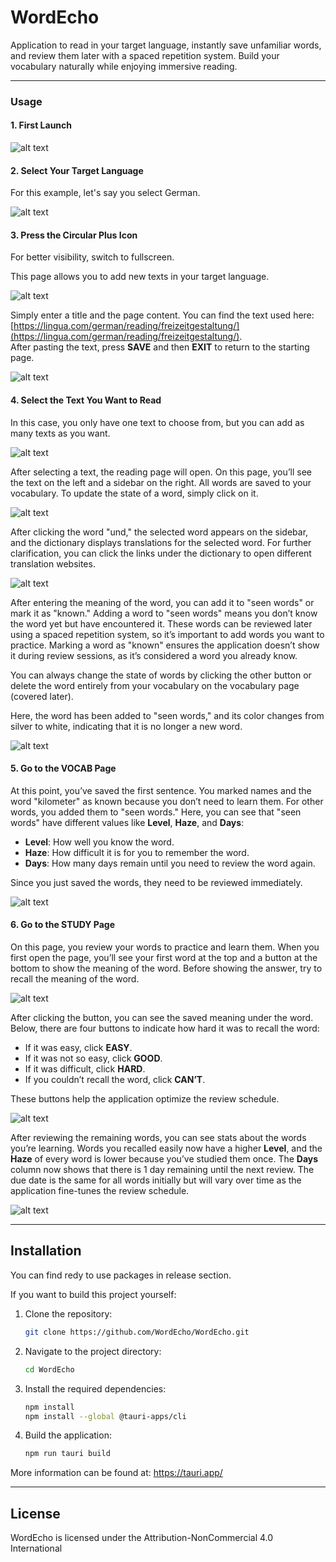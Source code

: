 # WordEcho

Application to read in your target language, instantly save unfamiliar words, and review them later with a spaced repetition system. Build your vocabulary naturally while enjoying immersive reading.


---
### **Usage**

#### 1. First Launch
![alt text](image-1.png)

#### 2. Select Your Target Language
For this example, let's say you select German.

![alt text](image-2.png)

#### 3. Press the Circular Plus Icon
For better visibility, switch to fullscreen.

This page allows you to add new texts in your target language.

![alt text](image-4.png)

Simply enter a title and the page content. You can find the text used here: [https://lingua.com/german/reading/freizeitgestaltung/](https://lingua.com/german/reading/freizeitgestaltung/).  
After pasting the text, press **SAVE** and then **EXIT** to return to the starting page.

![alt text](image-5.png)

#### 4. Select the Text You Want to Read
In this case, you only have one text to choose from, but you can add as many texts as you want.

![alt text](image-6.png)

After selecting a text, the reading page will open. On this page, you’ll see the text on the left and a sidebar on the right. All words are saved to your vocabulary. To update the state of a word, simply click on it.

![alt text](image-7.png)

After clicking the word "und," the selected word appears on the sidebar, and the dictionary displays translations for the selected word. For further clarification, you can click the links under the dictionary to open different translation websites.

![alt text](image-9.png)

After entering the meaning of the word, you can add it to "seen words" or mark it as "known." Adding a word to "seen words" means you don’t know the word yet but have encountered it. These words can be reviewed later using a spaced repetition system, so it’s important to add words you want to practice. Marking a word as "known" ensures the application doesn’t show it during review sessions, as it’s considered a word you already know.

You can always change the state of words by clicking the other button or delete the word entirely from your vocabulary on the vocabulary page (covered later).

Here, the word has been added to "seen words," and its color changes from silver to white, indicating that it is no longer a new word.

![alt text](image-10.png)

#### 5. Go to the VOCAB Page
At this point, you’ve saved the first sentence. You marked names and the word "kilometer" as known because you don’t need to learn them. For other words, you added them to "seen words." Here, you can see that "seen words" have different values like **Level**, **Haze**, and **Days**:
- **Level**: How well you know the word.
- **Haze**: How difficult it is for you to remember the word.
- **Days**: How many days remain until you need to review the word again.

Since you just saved the words, they need to be reviewed immediately.

![alt text](image-11.png)

#### 6. Go to the STUDY Page
On this page, you review your words to practice and learn them. When you first open the page, you’ll see your first word at the top and a button at the bottom to show the meaning of the word. Before showing the answer, try to recall the meaning of the word.

![alt text](image-12.png)

After clicking the button, you can see the saved meaning under the word. Below, there are four buttons to indicate how hard it was to recall the word:
- If it was easy, click **EASY**.
- If it was not so easy, click **GOOD**.
- If it was difficult, click **HARD**.
- If you couldn’t recall the word, click **CAN’T**.

These buttons help the application optimize the review schedule.

![alt text](image-13.png)

After reviewing the remaining words, you can see stats about the words you’re learning. Words you recalled easily now have a higher **Level**, and the **Haze** of every word is lower because you’ve studied them once. The **Days** column now shows that there is 1 day remaining until the next review. The due date is the same for all words initially but will vary over time as the application fine-tunes the review schedule.

![alt text](image-15.png)

---
## Installation

You can find redy to use packages in release section.

If you want to build this project yourself:

1. Clone the repository:
   ```bash
   git clone https://github.com/WordEcho/WordEcho.git
   ```
2. Navigate to the project directory:
   ```bash
   cd WordEcho
   ```
3. Install the required dependencies:
   ```bash
   npm install
   npm install --global @tauri-apps/cli
   ```
4. Build the application:
   ```bash
   npm run tauri build
   ```
More information can be found at: https://tauri.app/

---

## License

WordEcho is licensed under the Attribution-NonCommercial 4.0 International